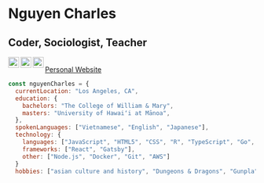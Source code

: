 <h1>Nguyen Charles</h1>
<h2> Coder, Sociologist, Teacher</h2>

<a href="https://www.linkedin.com/in/charles-nguyen-b160b211/">
  <img align="left" alt="Linkedin" width="22px" src="https://cdn.jsdelivr.net/npm/simple-icons@v3/icons/linkedin.svg" />
</a>
<a href="https://www.instagram.com/thepocket13/">
  <img align="left" alt="Instagram" width="22px" src="https://cdn.jsdelivr.net/npm/simple-icons@v3/icons/instagram.svg" />
</a>
<a href="https://codepen.io/charles6/">
  <img align="left" alt="Instagram" width="22px" src="https://cdn.jsdelivr.net/npm/simple-icons@3.3.0/icons/codepen.svg" />
</a>

<br/>
<a href="https://nguyencharles.com">
  Personal Website
</a>

<br/>

```javascript
const nguyenCharles = {
  currentLocation: "Los Angeles, CA",
  education: {
    bachelors: "The College of William & Mary",
    masters: "University of Hawaiʻi at Mānoa",
  },
  spokenLanguages: ["Vietnamese", "English", "Japanese"],
  technology: {
    languages: ["JavaScript", "HTML5", "CSS", "R", "TypeScript", "Go", "PyTorch"],
    frameworks: ["React", "Gatsby"],
    other: ["Node.js", "Docker", "Git", "AWS"]
  }
  hobbies: ["asian culture and history", "Dungeons & Dragons", "Gunpla", "cooking"]
```
